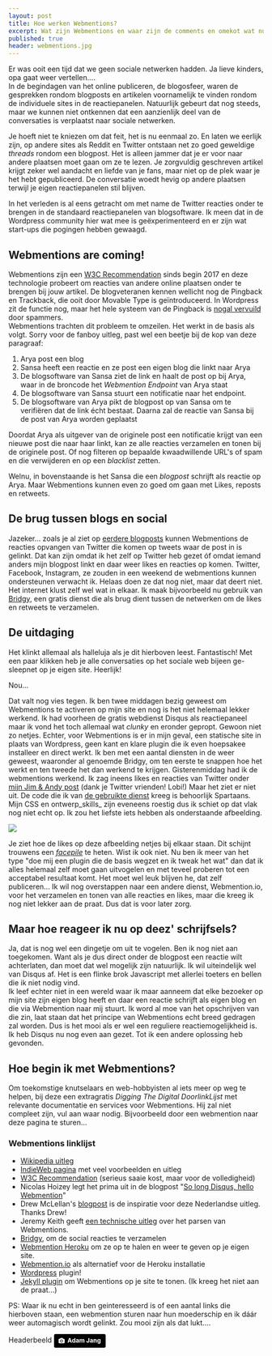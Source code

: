 ```yaml
---
layout: post
title: Hoe werken Webmentions? 
excerpt: Wat zijn Webmentions en waar zijn de comments en omekot wat nu?
published: true
header: webmentions.jpg
---
```


Er was ooit een tijd dat we geen sociale netwerken hadden. Ja lieve kinders, opa gaat weer vertellen....  
In de begindagen van het online publiceren, de blogosfeer, waren de gesprekken rondom blogposts en artikelen voornamelijk te vinden rondom de individuele sites in de reactiepanelen. Natuurlijk gebeurt dat nog steeds, maar we kunnen niet ontkennen dat een aanzienlijk deel van de conversaties is verplaatst naar sociale netwerken.

Je hoeft niet te kniezen om dat feit, het is nu eenmaal zo. En laten we eerlijk zijn, op andere sites als Reddit en Twitter ontstaan net zo goed geweldige _threads_ rondom een blogpost. Het is alleen jammer dat je er voor naar andere plaatsen moet gaan om ze te lezen. Je zorgvuldig geschreven artikel krijgt zeker wel aandacht en liefde van je fans, maar niet op de plek waar je het hebt gepubliceerd. De conversatie woedt hevig op andere plaatsen terwijl je eigen reactiepanelen stil blijven.

In het verleden is al eens getracht om met name de Twitter reacties onder te brengen in de standaard reactiepanelen van blogsoftware. Ik meen dat in de Wordpress community hier wat mee is geëxperimenteerd en er zijn wat start-ups die pogingen hebben gewaagd.

## Webmentions are coming!

Webmentions zijn een [W3C Recommendation][1] sinds begin 2017 en deze technologie probeert om reacties van andere online plaatsen onder te brengen bij jouw artikel. De blogveteranen kennen wellicht nog de Pingback en Trackback, die ooit door Movable Type is geïntroduceerd. In Wordpress zit de functie nog, maar het hele systeem van de Pingback is [nogal vervuild][2] door spammers.   
Webmentions trachten dit probleem te omzeilen. Het werkt in de basis als volgt. Sorry voor de fanboy uitleg, past wel een beetje bij de kop van deze paragraaf:

1. Arya post een blog
2. Sansa heeft een reactie en ze post een eigen blog die linkt naar Arya
3. De blogsoftware van Sansa ziet de link en haalt de post op bij Arya, waar in de broncode het _Webmention Endpoint_ van Arya staat
4. De blogsoftware van Sansa stuurt een notificatie naar het endpoint.
5. De blogsoftware van Arya pikt de blogpost op van Sansa om te verifiëren dat de link écht bestaat. Daarna zal de reactie van Sansa bij de post van Arya worden geplaatst

Doordat Arya als uitgever van de originele post een notificatie krijgt van een nieuwe post die naar haar linkt, kan ze alle reacties verzamelen en tonen bij de originele post. Of nog filteren op bepaalde kwaadwillende URL's of spam en die verwijderen en op een _blacklist_ zetten.

Welnu, in bovenstaande is het Sansa die een _blogpost_ schrijft als reactie op Arya. Maar Webmentions kunnen even zo goed om gaan met Likes, reposts en retweets. 

## De brug tussen blogs en social
Jazeker... zoals je al ziet op [eerdere blogposts][3] kunnen Webmentions de reacties opvangen van Twitter die komen op tweets waar de post in is gelinkt. Dat kan zijn omdat ik het zelf op Twitter heb gezet óf omdat iemand anders mijn blogpost linkt en daar weer likes en reacties op komen. 
Twitter, Facebook, Instagram, ze zouden in een weekend de webmentions kunnen ondersteunen verwacht ik. Helaas doen ze dat nog niet, maar dat deert niet. Het internet klust zelf wel wat in elkaar. Ik maak bijvoorbeeld nu gebruik van [Bridgy][4], een gratis dienst die als brug dient tussen de netwerken om de likes en retweets te verzamelen.

## De uitdaging
Het klinkt allemaal als halleluja als je dit hierboven leest. Fantastisch! Met een paar klikken heb je alle conversaties op het sociale web bijeen ge-sleepnet op je eigen site. Heerlijk!

Nou...

Dat valt nog vies tegen. Ik ben twee middagen bezig geweest om Webmentions te activeren op mijn site en nog is het niet helemaal lekker werkend. Ik had voorheen de gratis webdienst Disqus als reactiepaneel maar ik vond het toch allemaal wat _clunky_ en eronder gepropt. Gewoon niet zo netjes. Echter, voor Webmentions is er in mijn geval, een statische site in plaats van Wordpress, geen kant en klare plugin die ik even hoepsakee installeer en direct werkt. Ik ben met een aantal diensten in de weer geweest, waaronder al genoemde Bridgy, om ten eerste te snappen hoe het werkt en ten tweede het dan werkend te krijgen. 
Gisterenmiddag had ik de webmentions werkend. Ik zag ineens likes en reacties van Twitter onder [mijn Jim & Andy post][5] (dank je Twitter vrienden! Lobi!) Maar het ziet er niet uit. De code die ik van [de gebruikte dienst][6] kreeg is behoorlijk Spartaans. Mijn CSS en ontwerp_skills_ zijn eveneens roestig dus ik schiet op dat vlak nog niet echt op. Ik zou het liefste iets hebben als onderstaande afbeelding.

![][image-1]

Je ziet hoe de likes op deze afbeelding netjes bij elkaar staan. Dit schijnt trouwens een [_facepile_][7] te heten. Wist ik ook niet. Nu ben ik meer van het type "doe mij een plugin die de basis wegzet en ik tweak het wat" dan dat ik alles helemaal zelf moet gaan uitvogelen en met teveel proberen tot een acceptabel resultaat komt. Het moet wel leuk blijven he, dat zelf publiceren...
Ik wil nog overstappen naar een andere dienst, Webmention.io, voor het verzamelen en tonen van alle reacties en likes, maar die kreeg ik nog niet lekker aan de praat. Dus dat is voor later zorg. 

## Maar hoe reageer ik nu op deez' schrijfsels?
Ja, dat is nog wel een dingetje om uit te vogelen. Ben ik nog niet aan toegekomen. Want als je dus direct onder de blogpost een reactie wilt achterlaten, dan moet dat wel mogelijk zijn natuurlijk. Ik wil uiteindelijk wel van Disqus af. Het is een flinke brok Javascript met allerlei toeters en bellen die ik niet nodig vind.   
Ik leef echter niet in een wereld waar ik maar aanneem dat elke bezoeker op mijn site zijn eigen blog heeft en daar een reactie schrijft als eigen blog en die via Webmention naar mij stuurt. Ik word al moe van het opschrijven van die zin, laat staan dat het principe van Webmentions echt breed gedragen zal worden. Dus is het mooi als er wel een reguliere reactiemogelijkheid is. Ik heb Disqus nu nog even aan gezet. Tot ik een andere oplossing heb gevonden. 

## Hoe begin ik met Webmentions?
Om toekomstige knutselaars en web-hobbyisten al iets meer op weg te helpen, bij deze een extragratis *Digging The Digital DoorlinkLijst* met relevante documentatie en services voor Webmentions. Hij zal niet compleet zijn, vul aan waar nodig. Bijvoorbeeld door een webmention naar deze pagina te sturen...

### Webmentions linklijst
* [Wikipedia uitleg][8]
* [IndieWeb pagina][9] met veel voorbeelden en uitleg
* [W3C Recommendation][10] (serieus saaie kost, maar voor de volledigheid)
* Nicolas Hoizey legt het prima uit in de blogpost "[So long Disqus, hello Webmention][11]"
* Drew McLellan's [blogpost][12] is de inspiratie voor deze Nederlandse uitleg. Thanks Drew!
* Jeremy Keith geeft [een technische uitleg][13] over het parsen van Webmentions.
* [Bridgy][14], om de social reacties te verzamelen
* [Webmention Heroku][15] om ze op te halen en weer te geven op je eigen site.
* [Webmention.io][16] als alternatief voor de Heroku installatie
* [Wordpress][17] plugin!
* [Jekyll plugin][18] om Webmentions op je site te tonen. (Ik kreeg het niet aan de praat...)

PS: Waar ik nu echt in ben geinteresseerd is of een aantal links die hierboven staan, een webmention sturen naar hun moederschip en ik dáár weer automagisch wordt gelinkt. Zou mooi zijn als dat lukt....

Headerbeeld 
	<a style="background-color:black;color:white;text-decoration:none;padding:4px 6px;font-family:-apple-system, BlinkMacSystemFont, &quot;San Francisco&quot;, &quot;Helvetica Neue&quot;, Helvetica, Ubuntu, Roboto, Noto, &quot;Segoe UI&quot;, Arial, sans-serif;font-size:12px;font-weight:bold;line-height:1.2;display:inline-block;border-radius:3px;" href="https://unsplash.com/@adamjang?utm_medium=referral&amp;utm_campaign=photographer-credit&amp;utm_content=creditBadge" target="_blank" rel="noopener noreferrer" title="Download free do whatever you want high-resolution photos from Adam Jang"><span style="display:inline-block;padding:2px 3px;"><svg xmlns="http://www.w3.org/2000/svg" style="height:12px;width:auto;position:relative;vertical-align:middle;top:-1px;fill:white;" viewBox="0 0 32 32"><title></title><path d="M20.8 18.1c0 2.7-2.2 4.8-4.8 4.8s-4.8-2.1-4.8-4.8c0-2.7 2.2-4.8 4.8-4.8 2.7.1 4.8 2.2 4.8 4.8zm11.2-7.4v14.9c0 2.3-1.9 4.3-4.3 4.3h-23.4c-2.4 0-4.3-1.9-4.3-4.3v-15c0-2.3 1.9-4.3 4.3-4.3h3.7l.8-2.3c.4-1.1 1.7-2 2.9-2h8.6c1.2 0 2.5.9 2.9 2l.8 2.4h3.7c2.4 0 4.3 1.9 4.3 4.3zm-8.6 7.5c0-4.1-3.3-7.5-7.5-7.5-4.1 0-7.5 3.4-7.5 7.5s3.3 7.5 7.5 7.5c4.2-.1 7.5-3.4 7.5-7.5z"></path></svg></span><span style="display:inline-block;padding:2px 3px;">Adam Jang</span></a>

[1]:	https://www.w3.org/TR/webmention/
[2]:	https://en.wikipedia.org/wiki/Pingback#Exploits
[3]:	/Jim-en-Andy/
[4]:	https://brid.gy/
[5]:	/Jim-en-Andy/
[6]:	https://webmention.herokuapp.com/
[7]:	https://indieweb.org/facepile
[8]:	https://en.wikipedia.org/wiki/Webmention
[9]:	https://indieweb.org/webmention
[10]:	https://www.w3.org/TR/2017/REC-webmention-20170112/
[11]:	https://nicolas-hoizey.com/2017/07/so-long-disqus-hello-webmentions.html
[12]:	https://allinthehead.com/retro/378/implementing-webmentions#comments
[13]:	https://adactio.com/journal/6495
[14]:	https://brid.gy/
[15]:	https://webmention.herokuapp.com/
[16]:	https://webmention.io/
[17]:	https://wordpress.org/plugins/webmention/
[18]:	https://github.com/aarongustafson/jekyll-webmention_io

[image-1]:	/images/webmentions-1.jpg